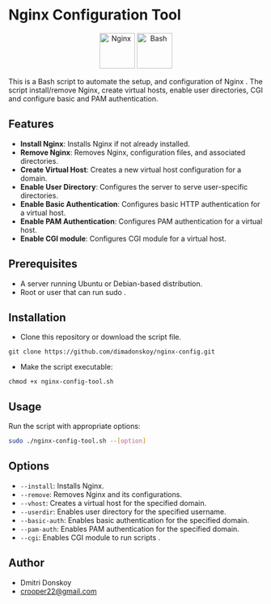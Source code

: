 # Nginx Configuration Tool

<p align="center">
    <img src="https://raw.githubusercontent.com/marwin1991/profile-technology-icons/refs/heads/main/icons/nginx.png" alt="Nginx" width="70" height="70">
    <img src="https://raw.githubusercontent.com/marwin1991/profile-technology-icons/refs/heads/main/icons/bash.png" alt="Bash" width="70" height="70">
</p>

This is a Bash script to automate the setup, and configuration of Nginx . The script install/remove Nginx, create virtual hosts, enable user directories, CGI and configure basic and PAM authentication.

## Features

- **Install Nginx**: Installs Nginx if not already installed.
- **Remove Nginx**: Removes Nginx, configuration files, and associated directories.
- **Create Virtual Host**: Creates a new virtual host configuration for a domain.
- **Enable User Directory**: Configures the server to serve user-specific directories.
- **Enable Basic Authentication**: Configures basic HTTP authentication for a virtual host.
- **Enable PAM Authentication**: Configures PAM authentication for a virtual host.
- **Enable CGI module**: Configures CGI module for a virtual host.

## Prerequisites

- A server running Ubuntu or Debian-based distribution.
- Root or user that can run sudo .

## Installation

- Clone this repository or download the script file.

```
git clone https://github.com/dimadonskoy/nginx-config.git
```
- Make the script executable:

```
chmod +x nginx-config-tool.sh
```

## Usage

Run the script with appropriate options:

```bash
sudo ./nginx-config-tool.sh --[option]
```

## Options

- `--install`: Installs Nginx.
- `--remove`: Removes Nginx and its configurations.
- `--vhost`: Creates a virtual host for the specified domain.
- `--userdir`: Enables user directory for the specified username.
- `--basic-auth`: Enables basic authentication for the specified domain.
- `--pam-auth`: Enables PAM authentication for the specified domain.
- `--cgi`: Enables CGI module to run scripts .

## Author

- Dmitri Donskoy
- crooper22@gmail.com
